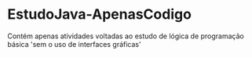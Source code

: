 # EstudoJava-ApenasCodigo
Contém apenas atividades voltadas ao estudo de lógica de programação básica  'sem o uso de interfaces gráficas'
